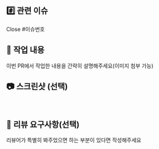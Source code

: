 ## #️⃣ 관련 이슈
Close #이슈번호


## 📝 작업 내용
이번 PR에서 작업한 내용을 간략히 설명해주세요(이미지 첨부 가능)


## 📷 스크린샷 (선택)

<br>


## 💬 리뷰 요구사항(선택)
리뷰어가 특별히 봐주었으면 하는 부분이 있다면 작성해주세요
